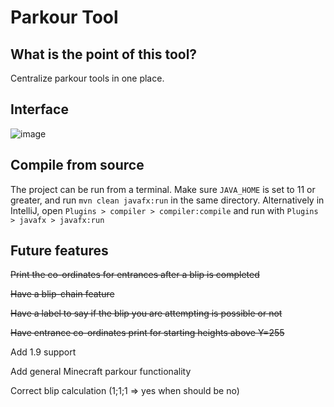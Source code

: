 # Parkour Tool

## What is the point of this tool?

Centralize parkour tools in one place.

## Interface

![image]()

## Compile from source

The project can be run from a terminal. Make sure `JAVA_HOME` is set to 11 or greater, and run `mvn clean javafx:run` in
 the same directory. Alternatively in IntelliJ, open `Plugins > compiler > compiler:compile` and run with `Plugins > javafx > javafx:run`


## Future features

~~Print the co-ordinates for entrances after a blip is completed~~

~~Have a blip-chain feature~~

~~Have a label to say if the blip you are attempting is possible or not~~

~~Have entrance co-ordinates print for starting heights above Y=255~~



Add 1.9 support

Add general Minecraft parkour functionality

Correct blip calculation (1;1;1 => yes when should be no)